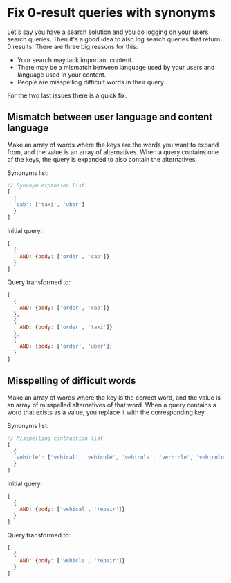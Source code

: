 # Fix 0-result queries with synonyms

Let's say you have a search solution and you do logging on your users search queries. Then it's a good idea to also log search queries that return 0 results. There are three big reasons for this:

* Your search may lack important content.
* There may be a mismatch between language used by your users and language used in your content.
* People are misspelling difficult words in their query.

For the two last issues there is a quick fix. 

## Mismatch between user language and content language
Make an array of words where the keys are the words you want to expand from, and the value is an array of alternatives. When a query contains one of the keys, the query is expanded to also contain the alternatives.

Synonyms list:
```javascript
// Synonym expansion list
[
  {
  'cab': ['taxi', 'uber']
  }
]
```

Initial query:
```javascript
[
  {
    AND: {body: ['order', 'cab']}
  }
]
````

Query transformed to:

```javascript
[
  {
    AND: {body: ['order', 'cab']}
  },
  {
    AND: {body: ['order', 'taxi']}
  },
  {
    AND: {body: ['order', 'uber']}
  }
]
```

## Misspelling of difficult words
Make an array of words where the key is the correct word, and the value is an array of misspelled alternatives of that word. When a query contains a word that exists as a value, you replace it with the corresponding key.

Synonyms list:
```javascript
// Misspelling contraction list
[
  {
  'vehicle': ['vehical', 'vehicule', 'vehicula', 'vechicle', 'vehiculo', 'vehicul', 'velhice', 'vehicl']
  }
]
```

Initial query:
```javascript
[
  {
    AND: {body: ['vehical', 'repair']}
  }
]
````

Query transformed to:

```javascript
[
  {
    AND: {body: ['vehicle', 'repair']}
  }
]
```
